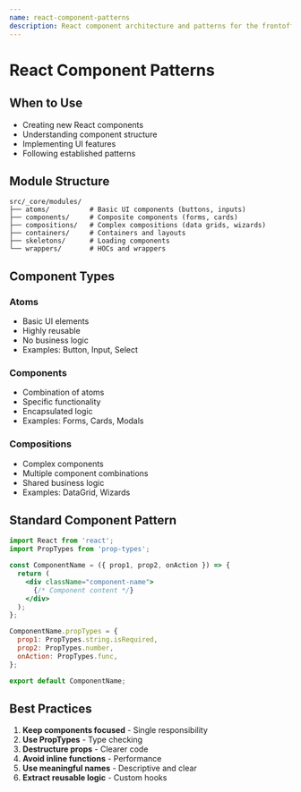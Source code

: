 ```yaml
---
name: react-component-patterns
description: React component architecture and patterns for the frontoffice application. Use when creating or modifying React components, understanding component structure, or implementing UI features.
---
```


# React Component Patterns

## When to Use

- Creating new React components
- Understanding component structure
- Implementing UI features
- Following established patterns

## Module Structure

```
src/_core/modules/
├── atoms/          # Basic UI components (buttons, inputs)
├── components/     # Composite components (forms, cards)
├── compositions/   # Complex compositions (data grids, wizards)
├── containers/     # Containers and layouts
├── skeletons/      # Loading components
└── wrappers/       # HOCs and wrappers
```

## Component Types

### Atoms
- Basic UI elements
- Highly reusable
- No business logic
- Examples: Button, Input, Select

### Components
- Combination of atoms
- Specific functionality
- Encapsulated logic
- Examples: Forms, Cards, Modals

### Compositions
- Complex components
- Multiple component combinations
- Shared business logic
- Examples: DataGrid, Wizards

## Standard Component Pattern

```jsx
import React from 'react';
import PropTypes from 'prop-types';

const ComponentName = ({ prop1, prop2, onAction }) => {
  return (
    <div className="component-name">
      {/* Component content */}
    </div>
  );
};

ComponentName.propTypes = {
  prop1: PropTypes.string.isRequired,
  prop2: PropTypes.number,
  onAction: PropTypes.func,
};

export default ComponentName;
```

## Best Practices

1. **Keep components focused** - Single responsibility
2. **Use PropTypes** - Type checking
3. **Destructure props** - Clearer code
4. **Avoid inline functions** - Performance
5. **Use meaningful names** - Descriptive and clear
6. **Extract reusable logic** - Custom hooks
